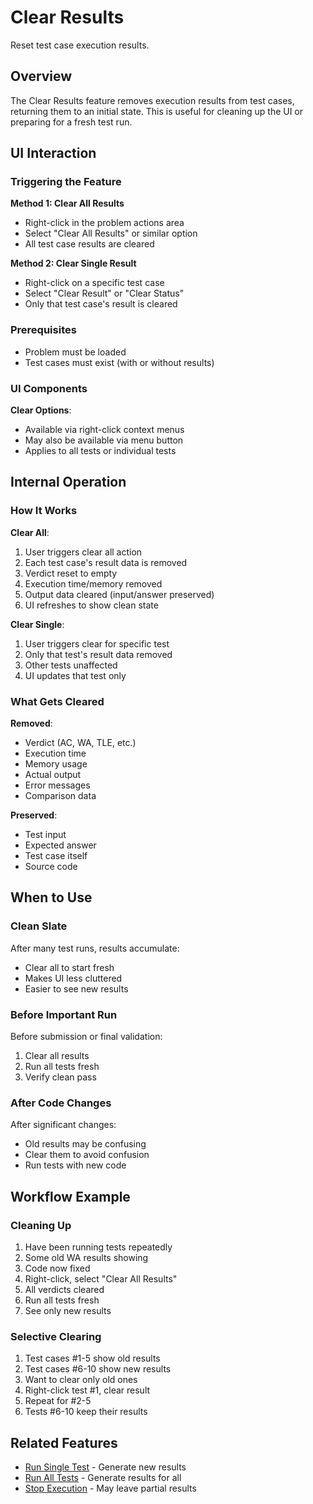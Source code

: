# Clear Results

Reset test case execution results.

## Overview

The Clear Results feature removes execution results from test cases, returning them to an initial state. This is useful for cleaning up the UI or preparing for a fresh test run.

## UI Interaction

### Triggering the Feature

**Method 1: Clear All Results**
- Right-click in the problem actions area
- Select "Clear All Results" or similar option
- All test case results are cleared

**Method 2: Clear Single Result**
- Right-click on a specific test case
- Select "Clear Result" or "Clear Status"
- Only that test case's result is cleared

### Prerequisites

- Problem must be loaded
- Test cases must exist (with or without results)

### UI Components

**Clear Options**:
- Available via right-click context menus
- May also be available via menu button
- Applies to all tests or individual tests

## Internal Operation

### How It Works

**Clear All**:
1. User triggers clear all action
2. Each test case's result data is removed
3. Verdict reset to empty
4. Execution time/memory removed
5. Output data cleared (input/answer preserved)
6. UI refreshes to show clean state

**Clear Single**:
1. User triggers clear for specific test
2. Only that test's result data removed
3. Other tests unaffected
4. UI updates that test only

### What Gets Cleared

**Removed**:
- Verdict (AC, WA, TLE, etc.)
- Execution time
- Memory usage
- Actual output
- Error messages
- Comparison data

**Preserved**:
- Test input
- Expected answer
- Test case itself
- Source code

## When to Use

### Clean Slate

After many test runs, results accumulate:
- Clear all to start fresh
- Makes UI less cluttered
- Easier to see new results

### Before Important Run

Before submission or final validation:
1. Clear all results
2. Run all tests fresh
3. Verify clean pass

### After Code Changes

After significant changes:
- Old results may be confusing
- Clear them to avoid confusion
- Run tests with new code

## Workflow Example

### Cleaning Up

1. Have been running tests repeatedly
2. Some old WA results showing
3. Code now fixed
4. Right-click, select "Clear All Results"
5. All verdicts cleared
6. Run all tests fresh
7. See only new results

### Selective Clearing

1. Test cases #1-5 show old results
2. Test cases #6-10 show new results
3. Want to clear only old ones
4. Right-click test #1, clear result
5. Repeat for #2-5
6. Tests #6-10 keep their results

## Related Features

- [Run Single Test](run-single-test.md) - Generate new results
- [Run All Tests](run-all-tests.md) - Generate results for all
- [Stop Execution](stop-execution.md) - May leave partial results

